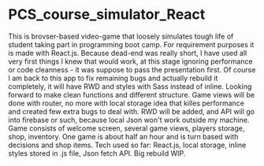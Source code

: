 # PCS_course_simulator_React
This is brovser-based video-game that loosely simulates tough life of student taking part in programming boot camp. 
For requirement purposes it is made with React.js. Because dead-end was really short, I have used all very first things I knew that would work,
at this stage ignoring performance or code cleanness - it was suppose to pass the presentation first. Of course I am back to this app to fix remaining bugs and
actually rebuild it completely, it will have RWD and styles with Sass instead of inline. Looking forward to make clean functions and different structure.
Game views will be done with router, no more with local storage idea that killes performance and created few extra bugs to deal with.
RWD will be added, and API will go into firebase or such, because local Json won't work outside my machine.
Game consists of welcome screen, several game views, players storage, shop, inventory. One game is about half an hour and is turn based with decisions and shop items.
Tech used so far: React.js, local storage, inline styles stored in .js file, Json fetch API. Big rebuild WIP. 

